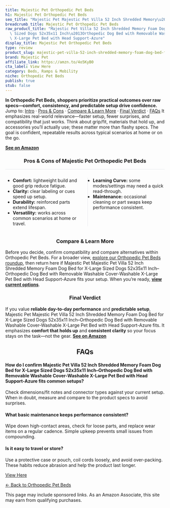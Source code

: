 ```yaml
---
title: Majestic Pet Orthopedic Pet Beds
h1: Majestic Pet Orthopedic Pet Beds
seo_title: "Majestic Pet Majestic Pet Villa 52 Inch Shredded Memory\u2026"
breadcrumb_title: Majestic Pet Orthopedic Pet Beds
raw_product_title: "Majestic Pet Villa 52 Inch Shredded Memory Foam Dog Bed for X-Large\
  \ Sized Dogs 52x35x11 Inch\u2013Orthopedic Dog Bed with Removable Washable Cover-Washable\
  \ X-Large Pet Bed with Head Support-Azure"
display_title: Majestic Pet Orthopedic Pet Beds
type: review
product_slug: majestic-pet-villa-52-inch-shredded-memory-foam-dog-bed-for-x-large-siz-995f5048
brand: Majestic Pet
affiliate_link: https://amzn.to/4o5KyB0
cta_label: View Here
category: Beds, Ramps & Mobility
niche: Orthopedic Pet Beds
publish: true
stub: false
---
```


<div id="intro" class="full-width"><p><strong>In Orthopedic Pet Beds, shoppers prioritize practical outcomes over raw specs&mdash;comfort, consistency, and predictable setup drive confidence.</strong> Jump to: <a href="#intro">Intro</a> · <a href="#pros-cons">Pros &amp; Cons</a> · <a href="#compare-more">Compare &amp; Learn More</a> · <a href="#verdict">Final Verdict</a> · <a href="#faqs">FAQs</a> It emphasizes real-world relevance&mdash;faster setup, fewer surprises, and compatibility that just works. Think about grip/fit, materials that hold up, and accessories you’ll actually use; these matter more than flashy specs. The goal is confident, repeatable results across typical scenarios at home or on the go.</p><p><a href="https://amzn.to/4o5KyB0" rel="nofollow sponsored noopener" target="_blank"><strong>See on Amazon</strong></a></p></div>
<h3 id="pros-cons" style="text-align:center;">Pros &amp; Cons of Majestic Pet Orthopedic Pet Beds</h3>
<div class="pc-grid" style="display:grid;grid-template-columns:1fr 1fr;gap:16px;border-top:1px solid #e5e7eb;padding-top:12px;">
  <ul>
    <li><strong>Comfort:</strong> lightweight build and good grip reduce fatigue.</li>
    <li><strong>Clarity:</strong> clear labeling or cues speed up setup.</li>
    <li><strong>Durability:</strong> reinforced parts extend lifespan.</li>
    <li><strong>Versatility:</strong> works across common scenarios at home or travel.</li>
  </ul>
  <ul style="border-left:1px solid #e5e7eb;padding-left:16px;">
    <li><strong>Learning Curve:</strong> some modes/settings may need a quick read-through.</li>
    <li><strong>Maintenance:</strong> occasional cleaning or part swaps keep performance consistent.</li>
  </ul>
</div>


<h3 id="compare-more" style="text-align:center;">Compare &amp; Learn More</h3>
<p>Before you decide, confirm compatibility and compare alternatives within Orthopedic Pet Beds. For a broader view, <a href="#">explore our Orthopedic Pet Beds roundup</a>, then return here if Majestic Pet Majestic Pet Villa 52 Inch Shredded Memory Foam Dog Bed for X-Large Sized Dogs 52x35x11 Inch&ndash;Orthopedic Dog Bed with Removable Washable Cover-Washable X-Large Pet Bed with Head Support-Azure fits your setup. When you’re ready, <a href="https://amzn.to/4o5KyB0" rel="nofollow sponsored noopener" target="_blank"><strong>view current options</strong></a>.</p>

<h3 id="verdict" style="text-align:center;">Final Verdict</h3>
<p>If you value <strong>reliable day-to-day performance</strong> and <strong>predictable setup</strong>, Majestic Pet Majestic Pet Villa 52 Inch Shredded Memory Foam Dog Bed for X-Large Sized Dogs 52x35x11 Inch&ndash;Orthopedic Dog Bed with Removable Washable Cover-Washable X-Large Pet Bed with Head Support-Azure fits. It emphasizes <strong>comfort that holds up</strong> and <strong>consistent clarity</strong> so your focus stays on the task&mdash;not the gear. <a href="https://amzn.to/4o5KyB0" rel="nofollow sponsored noopener" target="_blank"><strong>See on Amazon</strong></a></p>

<h2 id="faqs" style="text-align:center;">FAQs</h2>
<h4><strong>How do I confirm Majestic Pet Villa 52 Inch Shredded Memory Foam Dog Bed for X-Large Sized Dogs 52x35x11 Inch&ndash;Orthopedic Dog Bed with Removable Washable Cover-Washable X-Large Pet Bed with Head Support-Azure fits common setups?</strong></h4>
<p>Check dimensions/fit notes and connector types against your current setup. When in doubt, measure and compare to the product specs to avoid surprises.</p>
<h4><strong>What basic maintenance keeps performance consistent?</strong></h4>
<p>Wipe down high-contact areas, check for loose parts, and replace wear items on a regular cadence. Simple upkeep prevents small issues from compounding.</p>
<h4><strong>Is it easy to travel or store?</strong></h4>
<p>Use a protective case or pouch, coil cords loosely, and avoid over-packing. These habits reduce abrasion and help the product last longer.</p>

<p><a class="btn" href="https://amzn.to/4o5KyB0" target="_blank" rel="nofollow sponsored noopener">View Here</a></p>
<p><a href="/roundups/beds-ramps-mobility/orthopedic-pet-beds/">← Back to Orthopedic Pet Beds</a></p>
<aside class="disclosure">This page may include sponsored links. As an Amazon Associate, this site may earn from qualifying purchases.</aside>
